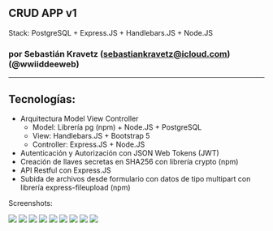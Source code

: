 ## CRUD APP v1 
Stack: PostgreSQL + Express.JS + Handlebars.JS + Node.JS

### por Sebastián Kravetz (sebastiankravetz@icloud.com) (@wwiiddeeweb)

---

## Tecnologías:
* Arquitectura Model View Controller
  - Model: Librería pg (npm) + Node.JS + PostgreSQL 
  - View: Handlebars.JS + Bootstrap 5
  - Controller: Express.JS + Node.JS
* Autenticación y Autorización con JSON Web Tokens (JWT)
* Creación de llaves secretas en SHA256 con librería crypto (npm)
* API Restful con Express.JS
* Subida de archivos desde formulario con datos de tipo multipart con librería express-fileupload (npm)
 

Screenshots:

![](https://i.ibb.co/Nx7S3bj/skate1.jpg)
![](https://i.ibb.co/sW54N61/skate2.jpg)
![](https://i.ibb.co/4dS6nkN/skate3.jpg)
![](https://i.ibb.co/gS2Bz2j/skate4.jpg)
![](https://i.ibb.co/NjKrd5K/skate5.jpg)
![](https://i.ibb.co/zGFLWXz/skate6.jpg)
![](https://i.ibb.co/FsCG1xh/skate7.jpg)
![](https://i.ibb.co/PzNFk0V/skate8.jpg)
![](https://i.ibb.co/30RLpW5/skate9.jpg)
